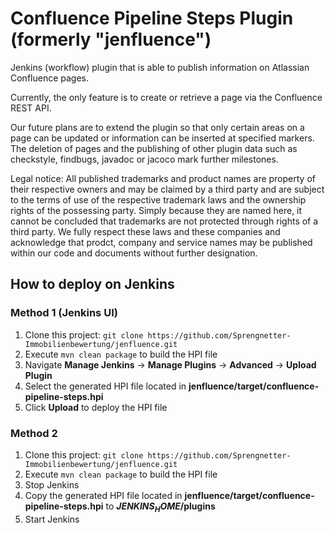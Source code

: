 # Confluence Pipeline Steps Plugin (formerly "jenfluence")
Jenkins (workflow) plugin that is able to publish information on Atlassian Confluence pages.

Currently, the only feature is to create or retrieve a page via the Confluence REST API.

Our future plans are to extend the plugin so that only certain areas on a page can be updated or information can be inserted at specified markers. The deletion of pages and the publishing of other plugin data such as checkstyle, findbugs, javadoc or jacoco mark further milestones.

Legal notice:
All published trademarks and product names are property of their respective owners and may be claimed by a third party and are subject to the terms of use of the respective trademark laws and the ownership rights of the possessing party. Simply because they are named here, it cannot be concluded that trademarks are not protected through rights of a third party.
We fully respect these laws and these companies and acknowledge that prodct, company and service names may be published within our code and documents without further designation.


## How to deploy on Jenkins
### Method 1 (Jenkins UI)
1. Clone this project: `git clone https://github.com/Sprengnetter-Immobilienbewertung/jenfluence.git`
2. Execute `mvn clean package` to build the HPI file
3. Navigate **Manage Jenkins** &rarr; **Manage Plugins** &rarr; **Advanced** &rarr; **Upload Plugin**
4. Select the generated HPI file located in **jenfluence/target/confluence-pipeline-steps.hpi**
5. Click **Upload** to deploy the HPI file

### Method 2
1. Clone this project: `git clone https://github.com/Sprengnetter-Immobilienbewertung/jenfluence.git`
2. Execute `mvn clean package` to build the HPI file
3. Stop Jenkins
4. Copy the generated HPI file located in **jenfluence/target/confluence-pipeline-steps.hpi** to **$JENKINS_HOME$/plugins**
5. Start Jenkins
